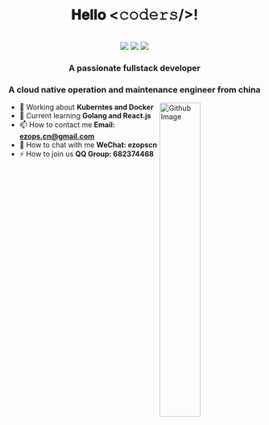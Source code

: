 <h1 align="center">𝐇𝐞𝐥𝐥𝐨 <𝚌𝚘𝚍𝚎𝚛𝚜/>!</h1>

<p align="center"><br/>
  <a>
    <img src="https://img.shields.io/badge/-682374468-1f883d?style=flat-square&logo=tencentqq&logoColor=white">
  </a>
  <a>
    <img src="https://img.shields.io/badge/-ezopscn-blue?style=flat-square&logo=Wechat&logoColor=white">
  </a>
  <a>
    <img src="https://img.shields.io/badge/-ezops.cn@gmail.com-c14438?style=flat-square&logo=Gmail&logoColor=white&link=mailto:ezops.cn@gmail.com">
  </a>
</p>

<h3 align="center">A passionate fullstack developer</h3>
<h3 align="center">A cloud native operation and maintenance engineer from china</h3>

<img width="40%" align="right" alt="Github Image" src="https://raw.githubusercontent.com/onimur/.github/master/.resources/git-header.svg" />

- 🔭 Working about **Kuberntes and Docker**
- 🌱 Current learning **Golang and React.js**
- 📫 How to contact me **Email: ezops.cn@gmail.com**
- 💬 How to chat with me **WeChat: ezopscn**
- ⚡ How to join us **QQ Group: 682374468**
